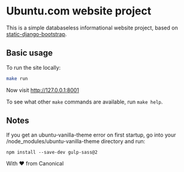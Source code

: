 Ubuntu.com website project
===

This is a simple databaseless informational website project, based on
[static-django-bootstrap](https://github.com/ubuntudesign/static-django-bootstrap).

Basic usage
---

To run the site locally:

``` bash
make run
```

Now visit <http://127.0.0.1:8001>

To see what other `make` commands are available, run `make help`.

Notes
----

If you get an ubuntu-vanilla-theme error on first startup, go into your /node_modules/ubuntu-vanilla-theme directory and run:

``` npm install --save-dev gulp-sass@2 ```

With ♥ from Canonical
